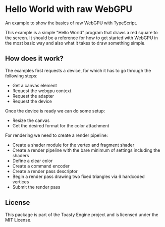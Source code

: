 # Hello World with raw WebGPU

An example to show the basics of raw WebGPU with TypeScript. 

This example is a simple "Hello World" program that draws a red square to the screen. 
It should be a reference for how to get started with WebGPU in the most basic way and also what it takes to draw something simple.

## How does it work?

The examples first requests a device, for which it has to go through the following steps:
- Get a canvas element
- Request the webgpu context
- Request the adapter
- Request the device

Once the device is ready we can do some setup:
- Resize the canvas
- Get the desired format for the color attachment

For rendering we need to create a render pipeline:
- Create a shader module for the vertex and fragment shader
- Create a render pipeline with the bare minimum of settings including the shaders
- Define a clear color
- Create a command encoder
- Create a render pass descriptor
- Begin a render pass drawing two fixed triangles via 6 hardcoded vertices
- Submit the render pass

## License

This package is part of the Toasty Engine project and is licensed under the MIT License.

